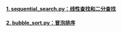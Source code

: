 #### [1. sequential_search.py：线性查找和二分查找](./sequential_search.py)
#### [2. bubble_sort.py：冒泡排序](./bubble_sort.py)
